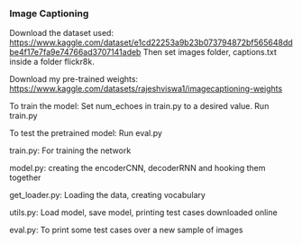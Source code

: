 ### Image Captioning

Download the dataset used: https://www.kaggle.com/dataset/e1cd22253a9b23b073794872bf565648ddbe4f17e7fa9e74766ad3707141adeb
Then set images folder, captions.txt inside a folder flickr8k.

Download my pre-trained weights:
https://www.kaggle.com/datasets/rajeshviswa1/imagecaptioning-weights

To train the model:
Set num_echoes in train.py to a desired value.
Run train.py

To test the pretrained model:
Run eval.py

train.py: For training the network

model.py: creating the encoderCNN, decoderRNN and hooking them together

get_loader.py: Loading the data, creating vocabulary

utils.py: Load model, save model, printing test cases downloaded online

eval.py: To print some test cases over a new sample of images

